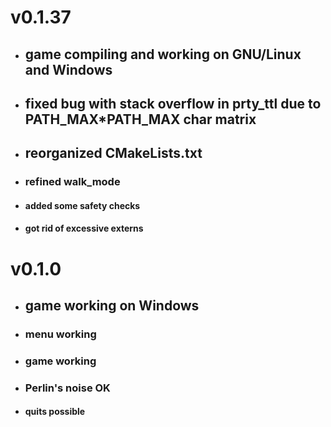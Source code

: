 # v0.1.37

- ## game compiling and working on GNU/Linux and Windows
- ## fixed bug with stack overflow in prty_ttl due to PATH_MAX*PATH_MAX char matrix
- ## reorganized CMakeLists.txt
- ### refined walk_mode
- #### added some safety checks
- #### got rid of excessive externs



# v0.1.0

- ## game working on Windows
- ### menu working
- ### game working
- ### Perlin's noise OK
- #### quits possible

